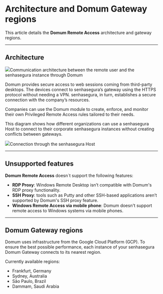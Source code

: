 # Architecture and Domum Gateway regions

This article details the **Domum Remote Access** architecture and gateway regions.

---

## Architecture

<!-- Add alt text -->
![](https://cdn.document360.io/5a1d58df-64ce-42a2-8b23-688477d32f33/Images/Documentation/image-1665074966304.png)Communication architecture between the remote user and the senhasegura instance through Domum

Domum provides secure access to web sessions coming from third\-party desktops. The devices connect to senhasegura’s gateway using the HTTPS protocol without needing a VPN. senhasegura, in turn, establishes a secure connection with the company’s resources.

Companies can use the Domum module to create, enforce, and monitor their own Privileged Remote Access rules tailored to their needs.

This diagram shows how different organizations can use a senhasegura Host to connect to their corporate senhasegura instances without creating conflicts between gateways.

<!-- Add alt text -->

![](https://cdn.document360.io/5a1d58df-64ce-42a2-8b23-688477d32f33/Images/Documentation/image-1683814444166.png)Connection through the senhasegura Host 

---

## Unsupported features

**Domum Remote Access** doesn´t support the following features:

- **RDP Proxy**: Windows Remote Desktop isn’t compatible with Domum's RDP proxy functionality.
- **SSH Proxy**: tools such as Putty and other SSH\-based applications aren’t supported by Domum's SSH proxy feature.
- **Windows Remote Access via mobile phone**: Domum doesn't support remote access to Windows systems via mobile phones.

---

## Domum Gateway regions

Domum uses infrastructure from the Google Cloud Platform (GCP). To ensure the best possible performance, each instance of your senhasegura Domum Gateway connects to its nearest region.

Currently available regions:

- Frankfurt, Germany
- Sydney, Australia
- São Paulo, Brazil
- Dammam, Saudi Arabia
